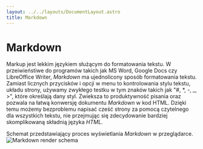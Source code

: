```yaml
---
layout: ../../layouts/DocumentLayout.astro
title: Markdown
---
```

# Markdown

Markup jest lekkim językiem służącym do formatowania tekstu. W przeiwieństiwe do programów takich jak MS Word, Google Docs czy LibreOffice Writer, *Markdown* ma ujednolicony sposób formatowania tekstu. Zamiast licznych przycisków i opcji w menu to kontrolowania stylu tekstu, układu strony, używamy zwykłego testku w tym znaków takich jak "#, \*, -, _, >", które określają dany styl. Zwieksza to produktywność pisania oraz pozwala na łatwą konwersję dokumentu *Markdown* w kod HTML. Dzięki temu możemy bezproblemu napisać cześć strony za pomocą czytelnego dla wszystkich tekstu, nie przejmując się zdecydowanie bardziej skomplikowaną składnią języka *HTML*.

Schemat przedstawiający proces wyświetlania *Markdown* w przeglądarce.
![Markdown render schema](/markdown-render.png)


